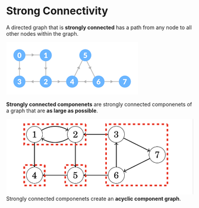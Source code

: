 # Strong Connectivity

A directed graph that is **strongly connected** has a path from any node to all other nodes within the graph.

![Strongly Connected Graph](./images/strongly_connected.png)

**Strongly connected componenets** are strongly connected componenets of a graph that are **as large as possible**.

![Strongly Connected Componenets](./images/connected_components.jpeg)
Strongly connected componenets create an **acyclic component graph**.

